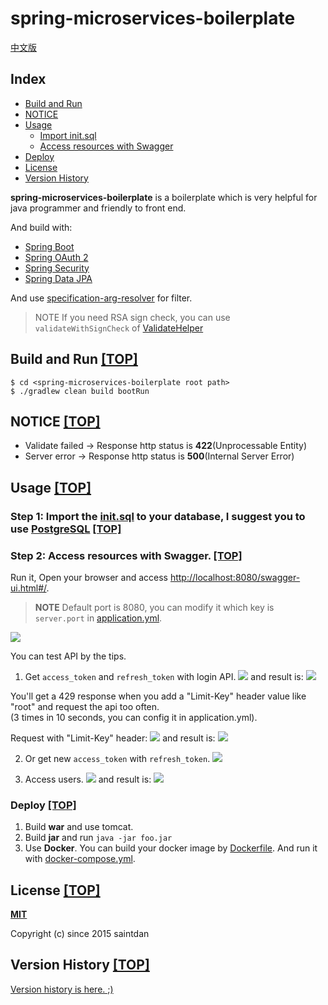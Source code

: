 # spring-microservices-boilerplate

[中文版](README_zh.md)

## <a name="index"></a>Index

- [Build and Run](#build)
- [NOTICE](#notice)
- [Usage](#usage)
  - [Import init.sql](#init)
  - [Access resources with Swagger](#swagger)
- [Deploy](#deploy)
- [License](#license)
- [Version History](#version)

**spring-microservices-boilerplate** is a boilerplate which is very helpful for java programmer and friendly to front end.

And build with:

- [Spring Boot](http://projects.spring.io/spring-boot/)
- [Spring OAuth 2](http://projects.spring.io/spring-security-oauth/)
- [Spring Security](http://projects.spring.io/spring-security/)
- [Spring Data JPA](http://projects.spring.io/spring-data-jpa/)

And use [specification-arg-resolver](https://github.com/tkaczmarzyk/specification-arg-resolver) for filter.

> NOTE If you need RSA sign check, you can use `validateWithSignCheck` of [ValidateHelper](src/main/java/com/saintdan/framework/component/ValidateHelper.java)

## <a name="build"></a>Build and Run [[TOP]](#index)

```
$ cd <spring-microservices-boilerplate root path>
$ ./gradlew clean build bootRun
```

## <a name="notice"></a>NOTICE [[TOP]](#index)

- Validate failed -> Response http status is **422**(Unprocessable Entity)
- Server error -> Response http status is **500**(Internal Server Error)

## <a name="usage"></a>Usage [[TOP]](#index)

### <a name="init"></a>Step 1: Import the [init.sql](src/main/resources/init.sql) to your database, I suggest you to use [PostgreSQL](https://www.postgresql.org/) [[TOP]](#index)

### <a name="swagger"></a>Step 2: Access resources with Swagger. [[TOP]](#index)

Run it, Open your browser and access [http://localhost:8080/swagger-ui.html#/](http://localhost:8080/swagger-ui.html#/).
> **NOTE** Default port is 8080, you can modify it which key is `server.port` in [application.yml](src/main/resources/application.yml).

![](imgs/swagger.png)

You can test API by the tips.

1. Get `access_token` and `refresh_token` with login API.
![](imgs/login.png)
and result is:
![](imgs/token.png)

You'll get a 429 response when you add a "Limit-Key" header value like "root" and request the api too often.  
(3 times in 10 seconds, you can config it in application.yml).

Request with "Limit-Key" header:
![](imags/limit.png)
and result is:
![](imgs/429.png)

2. Or get new `access_token` with `refresh_token`.
![](imgs/refresh.png)

3. Access users.
![](imgs/users.png)
and result is:
![](imgs/result.png)

### <a name="deploy"></a>Deploy [[TOP]](#index)

1. Build **war** and use tomcat.
2. Build **jar** and run `java -jar foo.jar`
3. Use **Docker**. You can build your docker image by [Dockerfile](Dockerfile). And run it with [docker-compose.yml](docker-compose.yml).

## <a name="license"></a>License [[TOP]](#index)

**[MIT](http://opensource.org/licenses/MIT)**

Copyright (c) since 2015 saintdan

## <a name="version"></a>Version History [[TOP]](#index)

[Version history is here. ;)](VERSION_HISTORY.md)